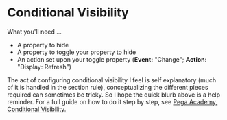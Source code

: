 # Conditional Visibility

What you'll need ... 

- A property to hide
- A property to toggle your property to hide
- An action set upon your toggle property (**Event:** "Change"; **Action:** "Display: Refresh")

The act of configuring conditional visibility I feel is self explanatory (much of it is handled in the section rule), conceptualizing the different pieces required can sometimes be tricky. So I hope the quick blurb above is a help reminder. For a full guide on how to do it step by step, see <a href="https://www.google.com/search?q=conditional+visibility+pega&rlz=1C5CHFA_enUS955US955&oq=conditional+visibility+pega&aqs=chrome..69i57j35i39j0i512l4j69i60l2.4977j0j7&sourceid=chrome&ie=UTF-8" target="_blank">Pega Academy, Conditional Visibility.</a>
